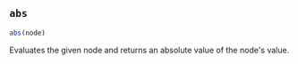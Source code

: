 
## `abs`

```js
abs(node)
```

Evaluates the given node and returns an absolute value of the node's value.
